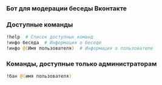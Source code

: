 ### Бот для модерации беседы Вконтакте

### Доступные команды
```bash
!help  # Список доступных команд
!инфо беседа  # Информация о беседе
!инфо @(Имя пользователя)  # Информация о пользователе
```

### Команды, доступные только администраторам
```bash
!бан @(имя пользователя)
```